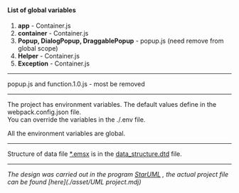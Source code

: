 #### List of global variables
1. **app** - Container.js
2. **container** - Container.js
4. **Popup, DialogPopup, DraggablePopup** - popup.js (need remove from global scope)
5. **Helper** - Container.js
6. **Exception** - Container.js

---
popup.js and function.1.0.js - most be removed

---
The project has environment variables. The default values define in the webpack.config.json file.  
You can override the variables in the ./.env file. 

All the environment variables are global.


---
Structure of data file [*.emsx](./asset/example.emsx) is in the  [data_structure.dtd](./asset/format.dtd) file.



---
_The design was carried out in the program [StarUML](http://staruml.io/) ,
the actual project file can be found [here](./asset/UML project.mdj)_
